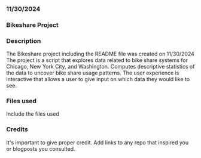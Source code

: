 
### 11/30/2024

### Bikeshare Project

### Description
The Bikeshare project including the README file was created on 11/30/2024
The project is a script that explores data related to bike share systems for Chicago, New York City, and Washington. 
Computes descriptive statistics of the data to uncover bike share usage patterns.
The user experience is interactive that allows a user to give input on which data they would like to see.

### Files used
Include the files used

### Credits
It's important to give proper credit. Add links to any repo that inspired you or blogposts you consulted.

